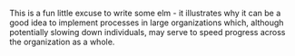 This is a fun little excuse to write some elm - it illustrates why it can be a good idea to
implement processes in large organizations which, although potentially slowing down individuals, may serve to speed progress
across the organization as a whole.
